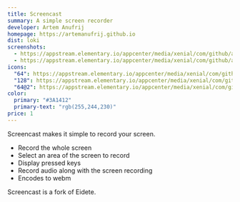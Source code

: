 ```yaml
---
title: Screencast
summary: A simple screen recorder
developer: Artem Anufrij
homepage: https://artemanufrij.github.io
dist: loki
screenshots:
  - https://appstream.elementary.io/appcenter/media/xenial/com/github/artemanufrij.screencast.desktop/CB4071CE4428FF2316A74A65F70F990B/screenshots/image-1_orig.png
  - https://appstream.elementary.io/appcenter/media/xenial/com/github/artemanufrij.screencast.desktop/CB4071CE4428FF2316A74A65F70F990B/screenshots/image-2_orig.png
icons:
  "64": https://appstream.elementary.io/appcenter/media/xenial/com/github/artemanufrij.screencast.desktop/CB4071CE4428FF2316A74A65F70F990B/icons/64x64/com.github.artemanufrij.screencast_com.github.artemanufrij.screencast.png
  "128": https://appstream.elementary.io/appcenter/media/xenial/com/github/artemanufrij.screencast.desktop/CB4071CE4428FF2316A74A65F70F990B/icons/128x128/com.github.artemanufrij.screencast_com.github.artemanufrij.screencast.png
  "64@2": https://appstream.elementary.io/appcenter/media/xenial/com/github/artemanufrij.screencast.desktop/CB4071CE4428FF2316A74A65F70F990B/icons/64x64@2/com.github.artemanufrij.screencast_com.github.artemanufrij.screencast.png
color:
  primary: "#3A1412"
  primary-text: "rgb(255,244,230)"
price: 1
---
```


<p>Screencast makes it simple to record your screen.</p>
<ul>
  <li>Record the whole screen</li>
  <li>Select an area of the screen to record</li>
  <li>Display pressed keys</li>
  <li>Record audio along with the screen recording</li>
  <li>Encodes to webm</li>
</ul>
<p>Screencast is a fork of Eidete.</p>